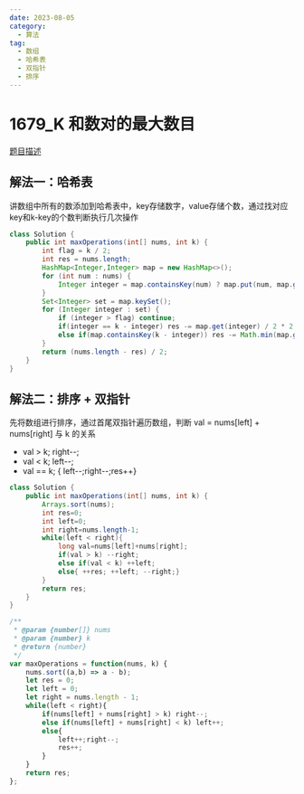 ```yaml
---
date: 2023-08-05
category: 
  - 算法
tag: 
  - 数组
  - 哈希表
  - 双指针
  - 排序
---
```




# 1679_K 和数对的最大数目

<Badge text="中等" type="warning" vertical="middle" />

[题目描述](https://leetcode.cn/problems/max-number-of-k-sum-pairs/?envType=study-plan-v2&envId=leetcode-75)

## 解法一：哈希表

讲数组中所有的数添加到哈希表中，key存储数字，value存储个数，通过找对应key和k-key的个数判断执行几次操作

```java
class Solution {
    public int maxOperations(int[] nums, int k) {
        int flag = k / 2;
        int res = nums.length;
        HashMap<Integer,Integer> map = new HashMap<>();
        for (int num : nums) {
            Integer integer = map.containsKey(num) ? map.put(num, map.get(num) + 1) : map.put(num, 1);
        }
        Set<Integer> set = map.keySet();
        for (Integer integer : set) {
            if (integer > flag) continue;
            if(integer == k - integer) res -= map.get(integer) / 2 * 2;
            else if(map.containsKey(k - integer)) res -= Math.min(map.get(integer),map.get(k - integer)) * 2;
        }
        return (nums.length - res) / 2;
    }
}
```

## 解法二：排序 + 双指针
先将数组进行排序，通过首尾双指针遍历数组，判断 val = nums[left] + nums[right] 与 k 的关系
- val > k; right--;
- val < k; left--;
- val == k; { left--;right--;res++}

```java
class Solution {
    public int maxOperations(int[] nums, int k) {
        Arrays.sort(nums);
        int res=0;
        int left=0;
        int right=nums.length-1;
        while(left < right){
            long val=nums[left]+nums[right];
            if(val > k) --right;
            else if(val < k) ++left;
            else{ ++res; ++left; --right;}
        }
        return res;
    }
}
```

```js
/**
 * @param {number[]} nums
 * @param {number} k
 * @return {number}
 */
var maxOperations = function(nums, k) {
    nums.sort((a,b) => a - b);
    let res = 0;
    let left = 0;
    let right = nums.length - 1;
    while(left < right){
        if(nums[left] + nums[right] > k) right--;
        else if(nums[left] + nums[right] < k) left++;
        else{
            left++;right--;
            res++;
        }
    }
    return res;
};
```